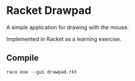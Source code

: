 # Racket Drawpad

A simple application for drawing with the mouse.

Implemented in Racket as a learning exercise.

## Compile

    raco exe --gui drawpad.rkt
